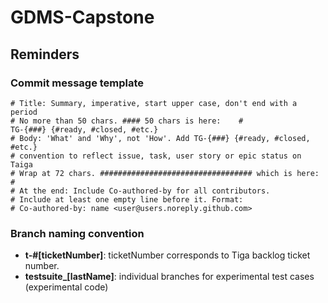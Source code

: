 # GDMS-Capstone

## Reminders

### Commit message template
```
# Title: Summary, imperative, start upper case, don't end with a period
# No more than 50 chars. #### 50 chars is here:    #
TG-{###} {#ready, #closed, #etc.}
# Body: 'What' and 'Why', not 'How'. Add TG-{###} {#ready, #closed, #etc.}
# convention to reflect issue, task, user story or epic status on Taiga
# Wrap at 72 chars. ################################## which is here:    #
# At the end: Include Co-authored-by for all contributors. 
# Include at least one empty line before it. Format: 
# Co-authored-by: name <user@users.noreply.github.com>
```

### Branch naming convention
- **t-#[ticketNumber]**: ticketNumber corresponds to Tiga backlog ticket number. 
- **testsuite_[lastName]**: individual branches for experimental test cases (experimental code)

